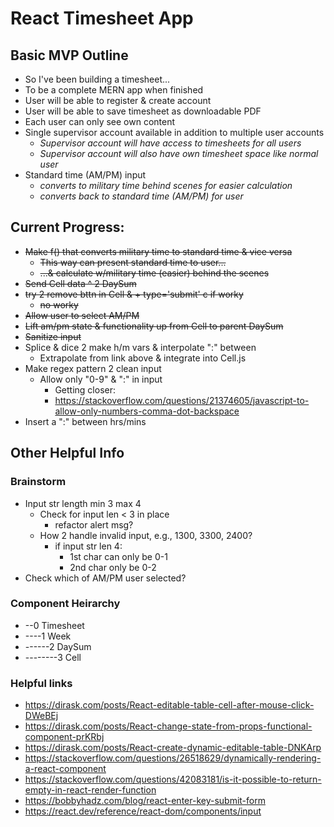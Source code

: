 # React Timesheet App

## Basic MVP Outline
 - So I've been building a timesheet...
 - To be a complete MERN app when finished
 - User will be able to register & create account
 - User will be able to save timesheet as downloadable PDF
 - Each user can only see own content
 - Single supervisor account available in addition to multiple user accounts
   * _Supervisor account will have access to timesheets for all users_
   * _Supervisor account will also have own timesheet space like normal user_
 - Standard time (AM/PM) input
   * _converts to military time behind scenes for easier calculation_
   * _converts back to standard time (AM/PM) for user_


## Current Progress:
 - ~~Make f() that converts military time to standard time & vice versa~~
   * ~~This way can present standard time to user...~~
   * ~~...& calculate w/military time (easier) behind the scenes~~
 - ~~Send Cell data ^ 2 DaySum~~
 - ~~try 2 remove bttn in Cell & + type='submit' c if worky~~
   * ~~no worky~~
 - ~~Allow user to select AM/PM~~
 - ~~Lift am/pm state & functionality up from Cell to parent DaySum~~
 - ~~Sanitize input~~
 - Splice & dice 2 make h/m vars & interpolate ":" between
   * Extrapolate from link above & integrate into Cell.js
 - Make regex pattern 2 clean input
   * Allow only "0-9" & ":" in input 
     - Getting closer:
     - https://stackoverflow.com/questions/21374605/javascript-to-allow-only-numbers-comma-dot-backspace
 - Insert a ":" between hrs/mins


## Other Helpful Info

### Brainstorm
  - Input str length min 3 max 4
    * Check for input len < 3 in place
      - refactor alert msg?
    * How 2 handle invalid input, e.g., 1300, 3300, 2400?
      - if input str len 4:
        - 1st char can only be 0-1
        - 2nd char only be 0-2
  - Check which of AM/PM user selected?


### Component Heirarchy
  - --0 Timesheet
  - ----1 Week
  - ------2 DaySum
  - --------3 Cell

### Helpful links
  - https://dirask.com/posts/React-editable-table-cell-after-mouse-click-DWeBEj
  - https://dirask.com/posts/React-change-state-from-props-functional-component-prKRbj
  - https://dirask.com/posts/React-create-dynamic-editable-table-DNKArp
  - https://stackoverflow.com/questions/26518629/dynamically-rendering-a-react-component
  - https://stackoverflow.com/questions/42083181/is-it-possible-to-return-empty-in-react-render-function
  - https://bobbyhadz.com/blog/react-enter-key-submit-form
  - https://react.dev/reference/react-dom/components/input
